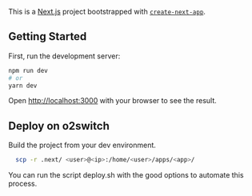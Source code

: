 This is a [Next.js](https://nextjs.org/) project bootstrapped with [`create-next-app`](https://github.com/vercel/next.js/tree/canary/packages/create-next-app).

## Getting Started

First, run the development server:

```bash
npm run dev
# or
yarn dev
```

Open [http://localhost:3000](http://localhost:3000) with your browser to see the result.

## Deploy on o2switch

Build the project from your dev environment.

```bash
  scp -r .next/ <user>@<ip>:/home/<user>/apps/<app>/
```

You can run the script deploy.sh with the good options to automate this process.
